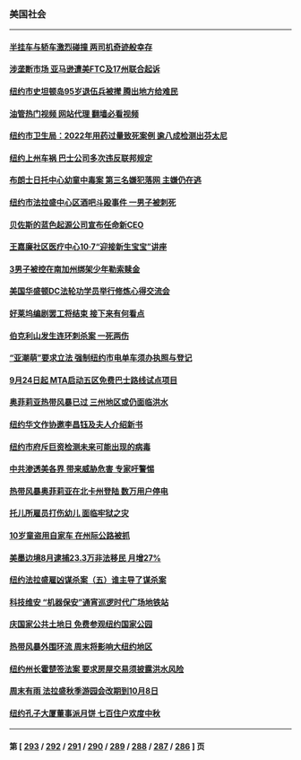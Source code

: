 ### 美国社会
---
#### [半挂车与轿车激烈碰撞 两司机奇迹般幸存](../../pages/ncid1078160/n14081427.md?09270445) 
#### [涉垄断市场 亚马逊遭美FTC及17州联合起诉](../../pages/ncid1078160/n14081797.md?09270445) 
#### [纽约市史坦顿岛95岁退伍兵被撵 腾出地方给难民](../../pages/ncid1078160/n14081316.md?09270445) 
#### [油管热门视频 网站代理 翻墙必看视频](http://138.2.39.72:81/youtube.html?epic-marker?09270445)
#### [纽约市卫生局：2022年用药过量致死案例 逾八成检测出芬太尼](../../pages/ncid1078160/n14081300.md?09270445) 
#### [纽约上州车祸 巴士公司多次违反联邦规定](../../pages/ncid1078160/n14081295.md?09270445) 
#### [布朗士日托中心幼童中毒案 第三名嫌犯落网 主嫌仍在逃](../../pages/ncid1078160/n14081296.md?09270445) 
#### [纽约市法拉盛中心区酒吧斗殴事件 一男子被刺死](../../pages/ncid1078160/n14081307.md?09270445) 
#### [贝佐斯的蓝色起源公司宣布任命新CEO](../../pages/ncid1078160/n14081104.md?09270445) 
#### [王嘉廉社区医疗中心10·7“迎接新生宝宝”讲座](../../pages/ncid1078160/n14081311.md?09270445) 
#### [3男子被控在南加州绑架少年勒索赎金](../../pages/ncid1078160/n14081139.md?09270445) 
#### [美国华盛顿DC法轮功学员举行修炼心得交流会](../../pages/ncid1078160/n14080995.md?09270445) 
#### [好莱坞编剧罢工将结束 接下来有何看点](../../pages/ncid1078160/n14080979.md?09270445) 
#### [伯克利山发生连环刺杀案 一死两伤](../../pages/ncid1078160/n14080681.md?09270445) 
#### [“亚潮萌”要求立法 强制纽约市电单车须办执照与登记](../../pages/ncid1078160/n14080592.md?09270445) 
#### [9月24日起 MTA启动五区免费巴士路线试点项目](../../pages/ncid1078160/n14080587.md?09270445) 
#### [奥菲莉亚热带风暴已过 三州地区或仍面临洪水](../../pages/ncid1078160/n14080585.md?09270445) 
#### [纽约华文作协邀李昌钰及夫人介绍新书](../../pages/ncid1078160/n14080616.md?09270445) 
#### [纽约市府斥巨资检测未来可能出现的病毒](../../pages/ncid1078160/n14080589.md?09270445) 
#### [中共渗透美各界 带来威胁危害 专家吁警惕](../../pages/ncid1078160/n14080040.md?09270445) 
#### [热带风暴奥菲莉亚在北卡州登陆 数万用户停电](../../pages/ncid1078160/n14079899.md?09270445) 
#### [托儿所雇员打伤幼儿 面临牢狱之灾](../../pages/ncid1078160/n14079732.md?09270445) 
#### [10岁童盗用自家车 在州际公路被抓](../../pages/ncid1078160/n14079701.md?09270445) 
#### [美墨边境8月逮捕23.3万非法移民 月增27%](../../pages/ncid1078160/n14079679.md?09270445) 
#### [纽约法拉盛雇凶谋杀案（五）谁主导了谋杀案](../../pages/ncid1078160/n14079640.md?09270445) 
#### [科技维安 “机器保安”通宵巡逻时代广场地铁站](../../pages/ncid1078160/n14079642.md?09270445) 
#### [庆国家公共土地日 免费参观纽约国家公园](../../pages/ncid1078160/n14079619.md?09270445) 
#### [热带风暴外围环流 周末将影响大纽约地区](../../pages/ncid1078160/n14079646.md?09270445) 
#### [纽约州长霍楚签法案 要求房屋交易须披露洪水风险](../../pages/ncid1078160/n14079644.md?09270445) 
#### [周末有雨 法拉盛秋季游园会改期到10月8日](../../pages/ncid1078160/n14079613.md?09270445) 
#### [纽约孔子大厦董事派月饼 七百住户欢度中秋](../../pages/ncid1078160/n14079621.md?09270445) 

---
#### 第 [ [293](./293.md?09270445) / [292](./292.md?09270445) / [291](./291.md?09270445) / [290](./290.md?09270445) / [289](./289.md?09270445) / [288](./288.md?09270445) / [287](./287.md?09270445) / [286](./286.md?09270445) ] 页
